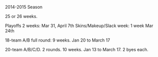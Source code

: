 
2014-2015 Season

25 or 26 weeks.

Playoffs 2 weeks: Mar 31, April 7th
Skins/Makeup/Slack week: 1 week Mar 24th

18-team A/B full round: 9 weeks. Jan 20 to March 17

20-team A/B/C/D. 2 rounds. 10 weeks. Jan 13 to March 17. 2 byes each.


